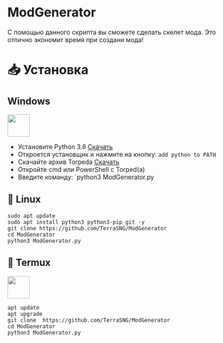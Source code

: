 # ModGenerator

С помощью данного скрипта вы сможете сделать скелет мода. Это отлично экономит время при создани мода!

# 📥 Установка

<h2>Windows</h2> <img src="https://cdn.iconscout.com/icon/free/png-256/windows-221-1175066.png" width="50" height="50">  

  - Установите Python 3.8 [Скачать](https://www.python.org/downloads/release/python-38)
  - Откроется установщик и нажмите на кнопку: `add python to PATH`
  - Скачайте архив Torpeda <a href="https://github.com/TerraSNG/ModGenerator/archive/refs/heads/main.zip" target="blank">Скачать</a>
  - Откройте cmd или PowerShell с Torped(a)
  - Введите команду: `python3 ModGenerator.py 

<h2> 🐧 Linux</h2>

```
sudo apt update
sudo apt install python3 python3-pip git -y
git clone https://github.com/TerraSNG/ModGenerator
cd ModGenerator
python3 ModGenerator.py
```

<h2> 🐧 Termux</h2><img src="https://brandslogos.com/wp-content/uploads/images/large/terminal-logo.png" width="50" height="50">  

```
apt update
apt upgrade
git clone  https://github.com/TerraSNG/ModGenerator
cd ModGenerator
python3 ModGenerator.py
```
